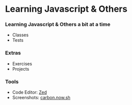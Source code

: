 # Learning Javascript & Others

### Learning Javascript & Others a bit at a time

- Classes
- Tests

### Extras

- Exercises
- Projects

<!-- ### Example Apps -->

### Tools

- Code Editor: [Zed](https://zed.dev/)
- Screenshots: [carbon.now.sh](https://carbon.now.sh/)
